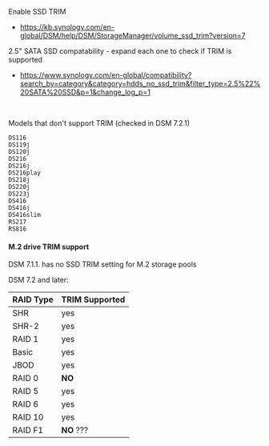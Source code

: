 Enable SSD TRIM
- https://kb.synology.com/en-global/DSM/help/DSM/StorageManager/volume_ssd_trim?version=7
 
2.5" SATA SSD compatability - expand each one to check if TRIM is supported
- https://www.synology.com/en-global/compatibility?search_by=category&category=hdds_no_ssd_trim&filter_type=2.5%22%20SATA%20SSD&p=1&change_log_p=1

<br>

Models that don't support TRIM (checked in DSM 7.2.1)

```
DS116
DS119j
DS120j
DS216
DS216j
DS216play
DS218j
DS220j
DS223j
DS416
DS416j
DS416slim
RS217
RS816
```

#### M.2 drive TRIM support

DSM 7.1.1. has no SSD TRIM setting for M.2 storage pools

DSM 7.2 and later: 

| RAID Type | TRIM Supported |
|-----------|----------------|
| SHR |	yes |
| SHR-2 |	yes |
| RAID 1 |	yes |
| Basic |	yes |
| JBOD |	yes |
| RAID 0 |	**NO** |
| RAID 5 |	yes |
| RAID 6 |	yes |
| RAID 10 | yes |
| RAID F1 | **NO** ??? |
